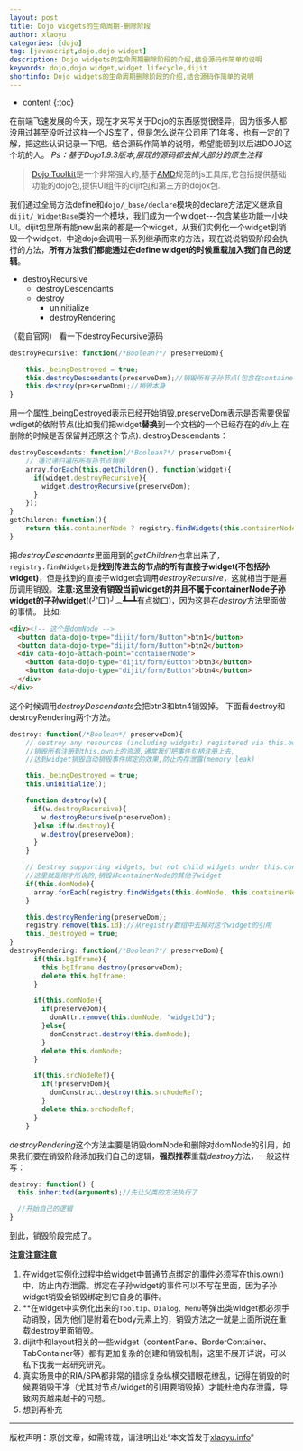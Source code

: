 ```yaml
---
layout: post
title: Dojo widgets的生命周期-删除阶段
author: xlaoyu
categories: [dojo]
tag: [javascript,dojo,dojo widget]
description: Dojo widgets的生命周期删除阶段的介绍,结合源码作简单的说明
keywords: dojo,dojo widget,widget lifecycle,dijit
shortinfo: Dojo widgets的生命周期删除阶段的介绍,结合源码作简单的说明
---
```


* content
{:toc}

在前端飞速发展的今天，现在才来写关于Dojo的东西感觉很怪异，因为很多人都没用过甚至没听过这样一个JS库了，但是怎么说在公司用了1年多，也有一定的了解，把这些认识记录一下吧。结合源码作简单的说明，希望能帮到以后进DOJO这个坑的人。
*Ps：基于Dojo1.9.3版本,展现的源码都去掉大部分的原生注释*



> [Dojo Toolkit](http://dojotoolkit.org/)是一个非常强大的,基于[AMD](https://github.com/amdjs/amdjs-api/blob/master/AMD.md)规范的js工具库,它包括提供基础功能的dojo包,提供UI组件的dijit包和第三方的dojox包.

我们通过全局方法define和``dojo/_base/declare``模块的declare方法定义继承自``dijit/_WidgetBase``类的一个模块，我们成为一个widget---包含某些功能一小块UI。dijit包里所有能new出来的都是一个widget，从我们实例化一个widget到销毁一个widget，中途dojo会调用一系列继承而来的方法，现在说说销毁阶段会执行的方法，**所有方法我们都能通过在define widget的时候重载加入我们自己的逻辑**。

* destroyRecursive
  * destroyDescendants
  * destroy
    * uninitialize
    * destroyRendering

（载自官网）
看一下destroyRecursive源码

```js
destroyRecursive: function(/*Boolean?*/ preserveDom){

    this._beingDestroyed = true;
    this.destroyDescendants(preserveDom);//销毁所有子孙节点(包含在containerNode里面的节点)
    this.destroy(preserveDom);//销毁本身
}
```

用一个属性_beingDestroyed表示已经开始销毁,preserveDom表示是否需要保留wdiget的依附节点(比如我们把widget**替换**到一个文档的一个已经存在的*div*上,在删除的时候是否保留并还原这个节点).
destroyDescendants：

```js
destroyDescendants: function(/*Boolean?*/ preserveDom){
    // 通过递归遍历所有孙节点销毁
    array.forEach(this.getChildren(), function(widget){
      if(widget.destroyRecursive){
        widget.destroyRecursive(preserveDom);
      }
    });
}
getChildren: function(){
    return this.containerNode ? registry.findWidgets(this.containerNode) : [];
}
```

把*destroyDescendants*里面用到的*getChildren*也拿出来了，``registry.findWidgets``是**找到传进去的节点的所有直接子widget(不包括孙widget)**，但是找到的直接子widget会调用*destroyRecursive*，这就相当于是遍历调用销毁。**注意:这里没有销毁当前widget的并且不属于containerNode子孙widget的子孙widget**((╯‵□′)╯︵┻━┻有点拗口)，因为这是在*destroy*方法里面做的事情。
比如:

```html
<div><!-- 这个是domNode -->
  <button data-dojo-type="dijit/form/Button">btn1</button>
  <button data-dojo-type="dijit/form/Button">btn2</button>
  <div data-dojo-attach-point="containerNode">
    <button data-dojo-type="dijit/form/Button">btn3</button>
    <button data-dojo-type="dijit/form/Button">btn4</button>
  </div>
</div>
```

这个时候调用*destroyDescendants*会把btn3和btn4销毁掉。
下面看destroy和destroyRendering两个方法。


```js
destroy: function(/*Boolean*/ preserveDom){
    // destroy any resources (including widgets) registered via this.own().
    //销毁所有注册到this.own上的资源,通常我们把事件句柄注册上去,
    //达到widget销毁自动销毁事件绑定的效果,防止内存泄露(memory leak)

    this._beingDestroyed = true;
    this.uninitialize();

    function destroy(w){
      if(w.destroyRecursive){
        w.destroyRecursive(preserveDom);
      }else if(w.destroy){
        w.destroy(preserveDom);
      }
    }

    // Destroy supporting widgets, but not child widgets under this.containerNode
    //这里就是刚才所说的,销毁非containerNode的其他子widget
    if(this.domNode){
      array.forEach(registry.findWidgets(this.domNode, this.containerNode), destroy);
    }

    this.destroyRendering(preserveDom);
    registry.remove(this.id);//从registry数组中去掉对这个widget的引用
    this._destroyed = true;
}
destroyRendering: function(/*Boolean?*/ preserveDom){
      if(this.bgIframe){
        this.bgIframe.destroy(preserveDom);
        delete this.bgIframe;
      }

      if(this.domNode){
        if(preserveDom){
          domAttr.remove(this.domNode, "widgetId");
        }else{
          domConstruct.destroy(this.domNode);
        }
        delete this.domNode;
      }

      if(this.srcNodeRef){
        if(!preserveDom){
          domConstruct.destroy(this.srcNodeRef);
        }
        delete this.srcNodeRef;
      }
    }
```

*destroyRendering*这个方法主要是销毁domNode和删除对domNode的引用，如果我们要在销毁阶段添加我们自己的逻辑，**强烈推荐**重载*destroy*方法，一般这样写：

```js
destroy: function() {
  this.inherited(arguments);//先让父类的方法执行了

  //开始自己的逻辑
}
```

到此，销毁阶段完成了。

**注意注意注意**

1. 在widget实例化过程中给widget中普通节点绑定的事件必须写在this.own()中，防止内存泄露。绑定在子孙widget的事件可以不写在里面，因为子孙widget销毁会销毁绑定到它自身的事件。
2. **在widget中实例化出来的``Tooltip、Dialog、Menu``等弹出类widget都必须手动销毁，因为他们是附着在body元素上的，销毁方法之一就是上面所说在重载destroy里面销毁。
3. dijit中和layout相关的一些widget（contentPane、BorderContainer、TabContainer等）都有更加复杂的创建和销毁机制，这里不展开详说，可以私下找我一起研究研究。
4. 真实场景中的RIA/SPA都非常的错综复杂纵横交错眼花缭乱，记得在销毁的时候要销毁干净（尤其对节点/widget的引用要销毁掉）才能杜绝内存泄露，导致网页越来越卡的问题。
5. 想到再补充

----------

版权声明：原创文章，如需转载，请注明出处“本文首发于[xlaoyu.info](https://www.xlaoyu.info)”
